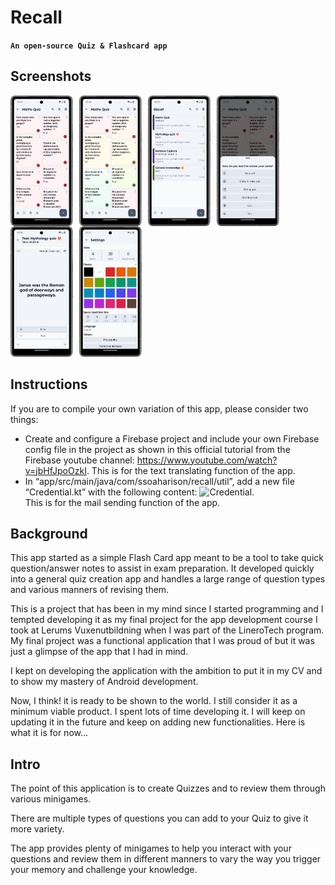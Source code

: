 # Recall 
**`An open-source Quiz & Flashcard app`**

## Screenshots
<img align="left" alt="Card fragment" width="100px" src="assets/Recall_demo_cads_fragment.png" style="padding-right:10px;"/>
<img align="left" alt="Space repetition in action" width="100px" src="assets/Recall_demo_space_repetition.png" style="padding-right:10px;"/>
<img align="left" alt="Deck fragment" width="100px" src="assets/recall_demo_deck_fragment.png" style="padding-right:10px;"/>
<img align="left" alt="Quiz types" width="100px" src="assets/Recall_demo_minigames.png" style="padding-right:10px;"/>
<img align="left" alt="Test quiz" width="100px" src="assets/recall_demo_test.png" style="padding-right:10px;"/>
<img alt="Settings fragment" width="100px" src="assets/recall_demo_theme_fragment.png" style="padding-right:10px;"/>

## Instructions
If you are to compile your own variation of this app, please consider two things:
- Create and configure a Firebase project and include your own Firebase config file in the project as shown in this official tutorial from the Firebase youtube channel: https://www.youtube.com/watch?v=jbHfJpoOzkI. This is for the text translating function of the app.
- In “app/src/main/java/com/ssoaharison/recall/util”, add a new file “Credential.kt” with the following content:
  ![Credential.](assets/assets/credential_class.png) </br> This is for the mail sending function of the app.

## Background
This app started as a simple Flash Card app meant to be a tool to take quick question/answer notes to assist in exam preparation. It developed quickly into a general quiz creation app and handles a large range of question types and various manners of revising them. 
 
This is a project that has been in my mind since I started programming and I tempted developing it as my final project for the app development course I took at Lerums Vuxenutbildning when I was part of the LineroTech program. 
My final project was a functional application that I was proud of but it was just a glimpse of the app that I had in mind.

I kept on developing the application with the ambition to put it in my CV and to show my mastery of Android development. 

Now, I think! it is ready to be shown to the world. I still consider it as a minimum viable product. I spent lots of time developing it. I will keep on updating it in the future and keep on adding new functionalities. Here is what it is for now…

## Intro 
The point of this application is to create Quizzes and to review them through various minigames. 

There are multiple types of questions you can add to your Quiz to give it more variety. 

The app provides plenty of minigames to help you interact with your questions and review them in different manners to vary the way you trigger your memory and challenge your knowledge.
